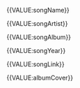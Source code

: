 {{VALUE:songName}}

{{VALUE:songArtist}}

{{VALUE:songAlbum}}

{{VALUE:songYear}}

{{VALUE:songLink}}

{{VALUE:albumCover}}